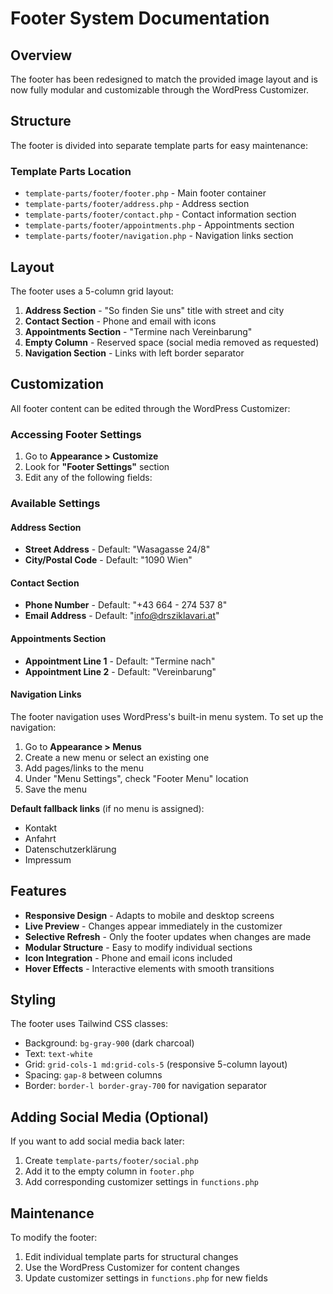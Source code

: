 # Footer System Documentation

## Overview

The footer has been redesigned to match the provided image layout and is now fully modular and customizable through the WordPress Customizer.

## Structure

The footer is divided into separate template parts for easy maintenance:

### Template Parts Location

- `template-parts/footer/footer.php` - Main footer container
- `template-parts/footer/address.php` - Address section
- `template-parts/footer/contact.php` - Contact information section
- `template-parts/footer/appointments.php` - Appointments section
- `template-parts/footer/navigation.php` - Navigation links section

## Layout

The footer uses a 5-column grid layout:

1. **Address Section** - "So finden Sie uns" title with street and city
2. **Contact Section** - Phone and email with icons
3. **Appointments Section** - "Termine nach Vereinbarung"
4. **Empty Column** - Reserved space (social media removed as requested)
5. **Navigation Section** - Links with left border separator

## Customization

All footer content can be edited through the WordPress Customizer:

### Accessing Footer Settings

1. Go to **Appearance > Customize**
2. Look for **"Footer Settings"** section
3. Edit any of the following fields:

### Available Settings

#### Address Section

- **Street Address** - Default: "Wasagasse 24/8"
- **City/Postal Code** - Default: "1090 Wien"

#### Contact Section

- **Phone Number** - Default: "+43 664 - 274 537 8"
- **Email Address** - Default: "info@drsziklavari.at"

#### Appointments Section

- **Appointment Line 1** - Default: "Termine nach"
- **Appointment Line 2** - Default: "Vereinbarung"

#### Navigation Links

The footer navigation uses WordPress's built-in menu system. To set up the navigation:

1. Go to **Appearance > Menus**
2. Create a new menu or select an existing one
3. Add pages/links to the menu
4. Under "Menu Settings", check "Footer Menu" location
5. Save the menu

**Default fallback links** (if no menu is assigned):

- Kontakt
- Anfahrt
- Datenschutzerklärung
- Impressum

## Features

- **Responsive Design** - Adapts to mobile and desktop screens
- **Live Preview** - Changes appear immediately in the customizer
- **Selective Refresh** - Only the footer updates when changes are made
- **Modular Structure** - Easy to modify individual sections
- **Icon Integration** - Phone and email icons included
- **Hover Effects** - Interactive elements with smooth transitions

## Styling

The footer uses Tailwind CSS classes:

- Background: `bg-gray-900` (dark charcoal)
- Text: `text-white`
- Grid: `grid-cols-1 md:grid-cols-5` (responsive 5-column layout)
- Spacing: `gap-8` between columns
- Border: `border-l border-gray-700` for navigation separator

## Adding Social Media (Optional)

If you want to add social media back later:

1. Create `template-parts/footer/social.php`
2. Add it to the empty column in `footer.php`
3. Add corresponding customizer settings in `functions.php`

## Maintenance

To modify the footer:

1. Edit individual template parts for structural changes
2. Use the WordPress Customizer for content changes
3. Update customizer settings in `functions.php` for new fields
